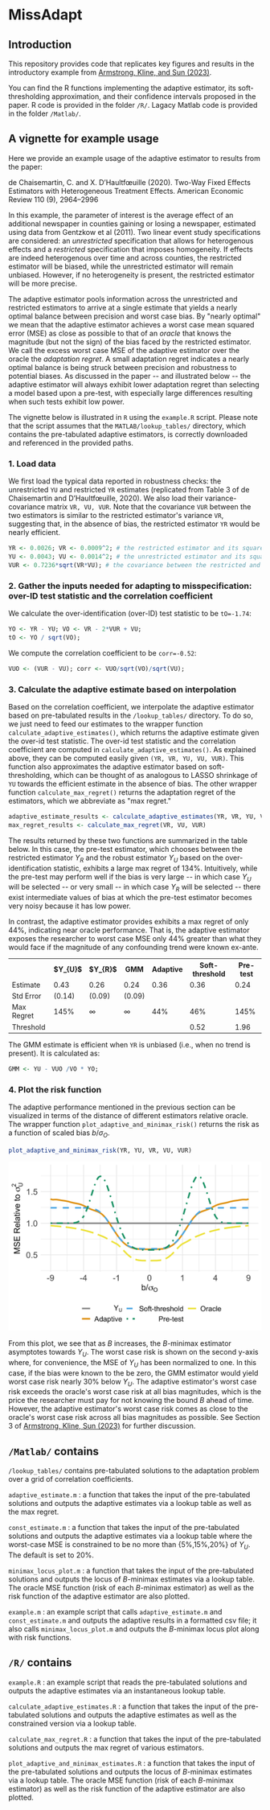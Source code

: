 # MissAdapt

## Introduction
This repository provides code that replicates key figures and results in the introductory example from [Armstrong, Kline, and Sun (2023)](https://arxiv.org/pdf/2305.14265.pdf).  

You can find the R functions implementing the adaptive estimator, its soft-thresholding approximation, and their confidence intervals proposed in the paper. R code is provided in the folder `/R/`. Lagacy Matlab code is provided in the folder `/Matlab/`. 

## A vignette for example usage
Here we provide an example usage of the adaptive estimator to results from the paper:  

de Chaisemartin, C. and X. D’Haultfœuille (2020). Two-Way Fixed Effects Estimators with Heterogeneous Treatment Effects. American Economic Review 110 (9), 2964–2996

In this example, the parameter of interest is the average effect of an additional newspaper in counties gaining or losing a newspaper, estimated using data from Gentzkow et al (2011). Two linear event study specifications are considered: an *unrestricted* specification that allows for heterogenous effects and a *restricted* specification that imposes homogeneity. If effects are indeed heterogenous over time and across counties, the restricted estimator will be biased, while the unrestricted estimator will remain unbiased. However, if no heterogeneity is present, the restricted estimator will be more precise. 

The adaptive estimator pools information across the unrestricted and restricted estimators to arrive at a single estimate that yields a nearly optimal balance between precision and worst case bias. By "nearly optimal" we mean that the adaptive estimator achieves a worst case mean squared error (MSE) as close as possible to that of an *oracle* that knows the magnitude (but not the sign) of the bias faced by the restricted estimator. We call the excess worst case MSE of the adaptive estimator over the oracle the *adaptation regret*. A small adaptation regret indicates a nearly optimal balance is being struck between precision and robustness to potential biases. As discussed in the paper -- and illustrated below -- the adaptive estimator will always exhibit lower adaptation regret than selecting a model based upon a pre-test, with especially large differences resulting when such tests exhibit low power.

The vignette below is illustrated in `R` using the `example.R` script.  Please note that the script assumes that the `MATLAB/lookup_tables/` directory, which contains the pre-tabulated adaptive estimators, is correctly downloaded and referenced in the provided paths.
	
### 1. Load data
We first load the typical data reported in robustness checks: the unrestricted `YU` and restricted `YR` estimates (replicated from Table 3 of de Chaisemartin and D’Haultfœuille, 2020). We also load their variance-covariance matrix `VR, VU, VUR`. Note that the covariance `VUR` between the two estimators is similar to the restricted estimator's variance `VR`, suggesting that, in the absence of bias, the restricted estimator `YR` would be nearly efficient. 
```r
YR <- 0.0026; VR <- 0.0009^2; # the restricted estimator and its squared standard error
YU <- 0.0043; VU <- 0.0014^2; # the unrestricted estimator and its squared standard error
VUR <- 0.7236*sqrt(VR*VU); # the covariance between the restricted and robust estimators
```
### 2. Gather the inputs needed for adapting to misspecification: over-ID test statistic and the correlation coefficient
We calculate the over-identification (over-ID) test statistic to be `tO=-1.74`:
```r
YO <- YR - YU; VO <- VR - 2*VUR + VU;
tO <- YO / sqrt(VO);
```
We compute the correlation coefficient to be `corr=-0.52`:
```r
VUO <- (VUR - VU); corr <- VUO/sqrt(VO)/sqrt(VU);
```

### 3. Calculate the adaptive estimate based on interpolation
Based on the correlation coefficient, we interpolate the adaptive estimator based on pre-tabulated results in the `/lookup_tables/` directory. To do so, we just need to feed our estimates to the wrapper function `calculate_adaptive_estimates()`, which returns the adaptive estimate given the over-id test statistic. The over-id test statistic and the correlation coefficient are computed in `calculate_adaptive_estimates()`.  As explained above, they can be computed easily given `(YR, VR, YU, VU, VUR)`. This function also approximates the adaptive estimator based on soft-thresholding, which can be thought of as analogous to LASSO shrinkage of `YU` towards the efficient estimate in the absence of bias. The other wrapper function `calculate_max_regret()` returns the adaptation regret of the estimators, which we abbreviate as "max regret."   

```r
adaptive_estimate_results <- calculate_adaptive_estimates(YR, VR, YU, VU, VUR)
max_regret_results <- calculate_max_regret(VR, VU, VUR)
```
The results returned by these two functions are summarized in the table below. In this case, the pre-test estimator, which chooses between the restricted estimator $Y_{R}$ and the robust estimator $Y_{U}$ based on the over-identification statistic, exhibits a large max regret of 134%. Intuitively, while the pre-test may perform well if the bias is very large -- in which case $Y_{U}$ will be selected -- or very small -- in which case $Y_{R}$ will be selected -- there exist intermediate values of bias at which the pre-test estimator becomes very noisy because it has low power.

In contrast, the adaptive estimator provides exhibits a max regret of only 44%, indicating near oracle performance. That is, the adaptive estimator exposes the researcher to worst case MSE only 44% greater than what they would face if the magnitude of any confounding trend were known ex-ante.

<div align="center">
  <table>
    <tr>
      <th></th>
      <th>$Y_{U}$</th>
      <th>$Y_{R}$</th>
      <th>GMM</th>
      <th>Adaptive</th>
      <th>Soft-threshold</th>
      <th>Pre-test</th>
    </tr>
    <tr>
      <td>Estimate</td>
      <td>0.43</td>
      <td>0.26</td>
      <td>0.24</td>
      <td>0.36</td>
      <td>0.36</td>
      <td>0.24</td>
    </tr>
    <tr>
      <td>Std Error</td>
      <td>(0.14)</td>
      <td>(0.09)</td>
      <td>(0.09)</td>
      <td></td>
      <td></td>
      <td></td>
    </tr>
    <tr>
      <td>Max Regret</td>
      <td>145%</td>
      <td>∞</td>
      <td>∞</td>
      <td>44%</td>
      <td>46%</td>
      <td>145%</td>
    </tr>
    <tr>
      <td>Threshold</td>
      <td></td>
      <td></td>
      <td></td>
      <td></td>
      <td>0.52</td>
      <td>1.96</td>
    </tr>
  </table>
</div>


The GMM estimate is efficient when `YR` is unbiased (i.e., when no trend is present).  It is calculated as:
```r
GMM <- YU - VUO /VO * YO;
```
### 4. Plot the risk function
The adaptive performance mentioned in the previous section can be visualized in terms of the distance of different estimators relative oracle.  The wrapper function `plot_adaptive_and_minimax_risk()` returns the risk as a function of scaled bias $b/\sigma_O.$
```r
plot_adaptive_and_minimax_risk(YR, YU, VR, VU, VUR)  
```
<p align="center">
  <img src="./R/minimax_risk_plot_sigmatb_0.77_B9.png" alt="Locus of Minimax Estimates">
</p>

From this plot, we see that as $B$ increases, the $B$-minimax estimator asymptotes towards $Y_U$. The worst case risk is shown on the second y-axis where, for convenience, the MSE of $Y_U$ has been normalized to one. In this case, if the bias were known to the be zero, the GMM estimator would yield worst case risk nearly 30\% below $Y_U$. The adaptive estimator's worst case risk exceeds the oracle's worst case risk at all bias magnitudes, which is the price the researcher must pay for not knowing the bound $B$ ahead of time. However, the adaptive estimator's worst case risk comes as close to the oracle's worst case risk across all bias magnitudes as possible. See Section 3 of [Armstrong, Kline, Sun (2023)](https://arxiv.org/pdf/2305.14265.pdf) for further discussion.


## `/Matlab/` contains

`/lookup_tables/` contains pre-tabulated solutions to the adaptation problem over a grid of correlation coefficients.

`adaptive_estimate.m` : a function that takes the input of the pre-tabulated solutions and outputs the adaptive estimates via a lookup table as well as the max regret.

`const_estimate.m` : a function that takes the input of the pre-tabulated solutions and outputs the adaptive estimates via a lookup table where the worst-case MSE is constrained to be no more than {5%,15%,20%} of $Y_U$.  The default is set to 20%.

`minimax_locus_plot.m` : a function that takes the input of the pre-tabulated solutions and outputs the locus of $B$-minimax estimates via a lookup table.  The oracle MSE function (risk of each $B$-minimax estimator) as well as the risk function of the adaptive estimator are also plotted.

`example.m` : an example script that calls `adaptive_estimate.m` and `const_estimate.m` and outputs the adaptive results in a formatted csv file; it also calls `minimax_locus_plot.m` and outputs the $B$-minimax locus plot along with risk functions.

## `/R/` contains

`example.R` : an example script that reads the pre-tabulated solutions and outputs the adaptive estimates via an instantaneous lookup table.

`calculate_adaptive_estimates.R` : a function that takes the input of the pre-tabulated solutions and outputs the adaptive estimates as well as the constrained version via a lookup table.

`calculate_max_regret.R` : a function that takes the input of the pre-tabulated solutions and outputs the max regret of various estimators.

`plot_adaptive_and_minimax_estimates.R` : a function that takes the input of the pre-tabulated solutions and outputs the locus of $B$-minimax estimates via a lookup table.  The oracle MSE function (risk of each $B$-minimax estimator) as well as the risk function of the adaptive estimator are also plotted.
